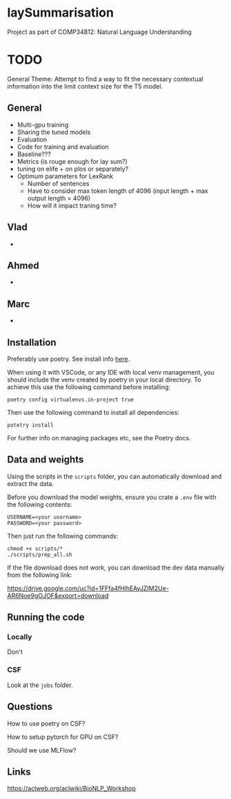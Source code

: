 # laySummarisation

Project as part of COMP34812: Natural Language Understanding

# TODO


General Theme: Attempt to find a way to fit the necessary contextual information into the limit context size for the T5 model. 

## General

- Multi-gpu training
- Sharing the tuned models
- Evaluation
- Code for training and evaluation
- Baseline???
- Metrics (is rouge enough for lay sum?)
- tuning on elife + on plos or separately?
- Optimum parameters for LexRank
  - Number of sentences
  - Have to consider max token length of 4096 (input length + max output length = 4096)
  - How will it impact traning time?

## Vlad

- 

## Ahmed

- 

## Marc

- 

## Installation

Preferably use poetry. See install info [here](https://python-poetry.org/docs/).

When using it with VSCode, or any IDE with local venv management, you should include the venv created by poetry in your local directory. To achieve this use the following command before installing:

```shell
poetry config virtualenvs.in-project true
```

Then use the following command to install all dependencies:

```shell
potetry install
```

For further info on managing packages etc, see the Poetry docs.

## Data and weights

Using the scripts in the `scripts` folder, you can automatically download and extract the data.

Before you download the model weights, ensure you crate a `.env` file with the following contents:

```shell
USERNAME=<your username>
PASSWORD=<your password>
```

Then just run the following commands:

```shell
chmod +x scripts/*
./scripts/prep_all.sh
```

If the file download does not work, you can download the dev data manually from the following link:

<https://drive.google.com/uc?id=1FFfa4fHlhEAyJZIM2Ue-AR6Noe9gOJOF&export=download>

## Running the code

### Locally

Don't

### CSF

Look at the `jobs` folder.

## Questions

How to use poetry on CSF?

How to setup pytorch for GPU on CSF?

Should we use MLFlow?

## Links

https://aclweb.org/aclwiki/BioNLP_Workshop
